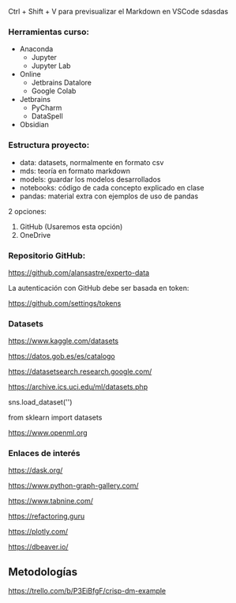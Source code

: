 Ctrl + Shift + V para previsualizar el Markdown en VSCode sdasdas

### Herramientas curso:

* Anaconda
    * Jupyter
    * Jupyter Lab
* Online
    * Jetbrains Datalore
    * Google Colab
* Jetbrains
  * PyCharm
  * DataSpell
* Obsidian 

### Estructura proyecto: 

* data: datasets, normalmente en formato csv
* mds: teoría en formato markdown
* models: guardar los modelos desarrollados
* notebooks: código de cada concepto explicado en clase
* pandas: material extra con ejemplos de uso de pandas

2 opciones:
1. GitHub (Usaremos esta opción)
2. OneDrive

### Repositorio GitHub: 

https://github.com/alansastre/experto-data

La autenticación con GitHub debe ser basada en token: 

https://github.com/settings/tokens

### Datasets

https://www.kaggle.com/datasets

https://datos.gob.es/es/catalogo

https://datasetsearch.research.google.com/

https://archive.ics.uci.edu/ml/datasets.php

sns.load_dataset('')

from sklearn import datasets

https://www.openml.org

### Enlaces de interés

https://dask.org/

https://www.python-graph-gallery.com/

https://www.tabnine.com/

https://refactoring.guru

https://plotly.com/

https://dbeaver.io/

## Metodologías

https://trello.com/b/P3EiBfgF/crisp-dm-example